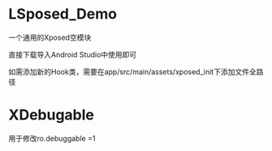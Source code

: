 # LSposed_Demo
一个通用的Xposed空模块

直接下载导入Android Studio中使用即可

如需添加新的Hook类，需要在app/src/main/assets/xposed_init下添加文件全路径

# XDebugable
用于修改ro.debuggable =1 
